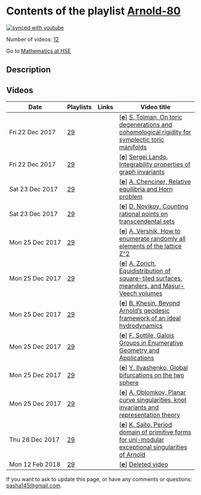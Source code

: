# Contents of the playlist [Arnold-80](https://www.youtube.com/playlist?list=PLq3E5oubNNoAh1gOcJxh1Ui_U3Dglc3CA)

[![synced with youtube](https://img.shields.io/github/last-commit/mathphysschool/mathphysschool.github.io/autoupdate1?label=synced%20with%20youtube)](https://github.com/mathphysschool/mathphysschool.github.io/commits/autoupdate1)

Number of videos: [12](#videos)

Go to [Mathematics at HSE](../README.md)

## Description



## Videos

|Date|Playlists|Links|Video title|
|---|---|---|---|
| Fri&nbsp;22&nbsp;Dec&nbsp;2017 | [29](../playlists/29 "Arnold-80") |  | [[**e**](https://studio.youtube.com/video/RmObDIKUvw4/edit "Edit")] [S. Tolman, On toric degenerations and cohomological rigidity for symplectic toric manifolds](https://www.youtube.com/watch?v=RmObDIKUvw4&list=PLq3E5oubNNoAh1gOcJxh1Ui_U3Dglc3CA) |
| Fri&nbsp;22&nbsp;Dec&nbsp;2017 | [29](../playlists/29 "Arnold-80") |  | [[**e**](https://studio.youtube.com/video/d7UPHgkt4Fc/edit "Edit")] [Sergei Lando, Integrability properties of graph invariants](https://www.youtube.com/watch?v=d7UPHgkt4Fc&list=PLq3E5oubNNoAh1gOcJxh1Ui_U3Dglc3CA) |
| Sat&nbsp;23&nbsp;Dec&nbsp;2017 | [29](../playlists/29 "Arnold-80") |  | [[**e**](https://studio.youtube.com/video/UwzhkuIj_ts/edit "Edit")] [A. Chenciner, Relative equilibria and Horn problem](https://www.youtube.com/watch?v=UwzhkuIj_ts&list=PLq3E5oubNNoAh1gOcJxh1Ui_U3Dglc3CA) |
| Sat&nbsp;23&nbsp;Dec&nbsp;2017 | [29](../playlists/29 "Arnold-80") |  | [[**e**](https://studio.youtube.com/video/-PI8Ij9X-nE/edit "Edit")] [D. Novikov, Counting rational points on transcendental sets](https://www.youtube.com/watch?v=-PI8Ij9X-nE&list=PLq3E5oubNNoAh1gOcJxh1Ui_U3Dglc3CA) |
| Mon&nbsp;25&nbsp;Dec&nbsp;2017 | [29](../playlists/29 "Arnold-80") |  | [[**e**](https://studio.youtube.com/video/5dFptkyYE-s/edit "Edit")] [A. Vershik, How to enumerate randomly all elements of the lattice Z^2](https://www.youtube.com/watch?v=5dFptkyYE-s&list=PLq3E5oubNNoAh1gOcJxh1Ui_U3Dglc3CA) |
| Mon&nbsp;25&nbsp;Dec&nbsp;2017 | [29](../playlists/29 "Arnold-80") |  | [[**e**](https://studio.youtube.com/video/2-5UL_cluNY/edit "Edit")] [A. Zorich, Equidistribution of square-tiled surfaces, meanders, and Masur-Veech volumes](https://www.youtube.com/watch?v=2-5UL_cluNY&list=PLq3E5oubNNoAh1gOcJxh1Ui_U3Dglc3CA) |
| Mon&nbsp;25&nbsp;Dec&nbsp;2017 | [29](../playlists/29 "Arnold-80") |  | [[**e**](https://studio.youtube.com/video/KEE47nYDH18/edit "Edit")] [B. Khesin, Beyond Arnold’s geodesic framework of an ideal hydrodynamics](https://www.youtube.com/watch?v=KEE47nYDH18&list=PLq3E5oubNNoAh1gOcJxh1Ui_U3Dglc3CA) |
| Mon&nbsp;25&nbsp;Dec&nbsp;2017 | [29](../playlists/29 "Arnold-80") |  | [[**e**](https://studio.youtube.com/video/E1JD99ltw2Y/edit "Edit")] [F. Sottile, Galois Groups in Enumerative Geometry and Applications](https://www.youtube.com/watch?v=E1JD99ltw2Y&list=PLq3E5oubNNoAh1gOcJxh1Ui_U3Dglc3CA) |
| Mon&nbsp;25&nbsp;Dec&nbsp;2017 | [29](../playlists/29 "Arnold-80") |  | [[**e**](https://studio.youtube.com/video/bDGrcbMzen4/edit "Edit")] [Y. Ilyashenko, Global bifurcations on the two sphere](https://www.youtube.com/watch?v=bDGrcbMzen4&list=PLq3E5oubNNoAh1gOcJxh1Ui_U3Dglc3CA) |
| Mon&nbsp;25&nbsp;Dec&nbsp;2017 | [29](../playlists/29 "Arnold-80") |  | [[**e**](https://studio.youtube.com/video/qkkwXmniH70/edit "Edit")] [A. Oblomkov, Planar curve singularities, knot invariants and representation theory](https://www.youtube.com/watch?v=qkkwXmniH70&list=PLq3E5oubNNoAh1gOcJxh1Ui_U3Dglc3CA) |
| Thu&nbsp;28&nbsp;Dec&nbsp;2017 | [29](../playlists/29 "Arnold-80") |  | [[**e**](https://studio.youtube.com/video/YjLLsCx2Fd4/edit "Edit")] [K. Saito, Period domain of primitive forms for uni-modular exceptional singularities of Arnold](https://www.youtube.com/watch?v=YjLLsCx2Fd4&list=PLq3E5oubNNoAh1gOcJxh1Ui_U3Dglc3CA) |
| Mon&nbsp;12&nbsp;Feb&nbsp;2018 | [29](../playlists/29 "Arnold-80") |  | [[**e**](https://studio.youtube.com/video/vMYggBgfWbk/edit "Edit")] [Deleted video](https://www.youtube.com/watch?v=vMYggBgfWbk&list=PLq3E5oubNNoAh1gOcJxh1Ui_U3Dglc3CA "This video is unavailable.") |


 If you want to ask to update this page, or have any comments or questions: <pasha145@gmail.com>.